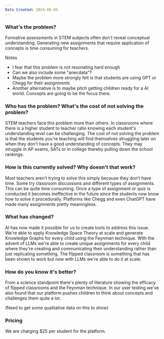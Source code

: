 ```yaml
---
Date Created: 2024-06-05
---
```

### What's the problem?

Formative assessments in STEM subjects often don't reveal conceptual understanding. Generating new assignments that require application of concepts is time consuming for teachers. 

Notes 
- I fear that this problem is not resonating hard enough
- Can we also include some "anecdata"? 
- Maybe the problem more strongly felt is that students are using GPT or Chegg for their assignments
- Another alternative is to maybe pitch getting children ready for a AI world. Concepts are going to be the focus there. 

### Who has the problem? What's the cost of not solving the problem?

STEM teachers face this problem more than others. In classrooms where there is a higher student to teacher ratio knowing each student's understanding level can be challenging. The cost of not solving the problem is that the students you're teaching will find themselves struggling later on when they don't have a good understanding of concepts. They may struggle in AP exams, SATs or in college thereby pulling down the school rankings. 

### How is this currently solved? Why doesn't that work?

Most teachers aren't trying to solve this simply because they don't have time. Some try classroom discussions and different types of assignments. This can be quite time consuming. Once a type of assignment or quiz is conducted it becomes ineffective in the future since the students now know how to solve it procedurally. Platforms like Chegg and even ChatGPT have made many assignments pretty meaningless. 

### What has changed?

AI has now made it possible for us to create tools to address this issue. We're able to apply Knowledge Space Theory at scale and generate Knowledge Graphs for every child using the Feynman technique. With the advent of LLMs we're able to create unique assignments for every child where they're creating and communicating their understanding rather than just replicating something. The flipped classroom is something that has been shown to work but now with LLMs we're able to do it at scale. 

### How do you know it's better?

From a science standpoint there's plenty of literature showing the efficacy of flipped classrooms and the Feynman technique. In our user testing we've also found that our platform pushes children to think about concepts and challenges them quite a lot. 

(Need to get some qualitative data on this to show)

### Pricing

We are charging $25 per student for the platform.
